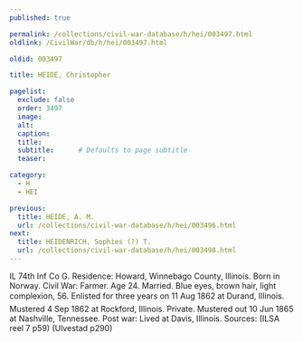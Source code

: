 ```yaml
---
published: true

permalink: /collections/civil-war-database/h/hei/003497.html
oldlink: /CivilWar/db/h/hei/003497.html

oldid: 003497

title: HEIDE, Christopher

pagelist:
  exclude: false
  order: 3497
  image: 
  alt:
  caption:
  title:
  subtitle:      # Defaults to page subtitle
  teaser:

category: 
  - H 
  - HEI

previous:
  title: HEIDE, A. M.
  url: /collections/civil-war-database/h/hei/003496.html  
next:
  title: HEIDENRICH, Sophies (?) T.
  url: /collections/civil-war-database/h/hei/003498.html   
---
```

IL 74th Inf Co G. Residence: Howard, Winnebago County, Illinois. Born in Norway. Civil War: Farmer. Age 24. Married. Blue eyes, brown hair, light complexion, 5&#146;6&#148;. Enlisted for three years on 11 Aug 1862 at Durand, Illinois. Mustered 4 Sep 1862 at Rockford, Illinois. Private. Mustered out 10 Jun 1865 at Nashville, Tennessee. Post war: Lived at Davis, Illinois. Sources: (ILSA reel 7 p59) (Ulvestad p290)